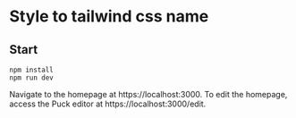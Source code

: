 # Style to tailwind css name

## Start
```
npm install
npm run dev
```

Navigate to the homepage at https://localhost:3000. To edit the homepage, access the Puck editor at https://localhost:3000/edit.

